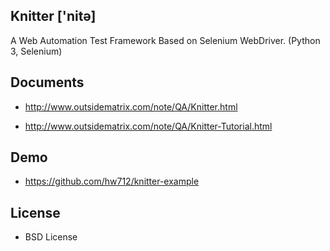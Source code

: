 Knitter ['nitə]
--------------------------------------------

 A Web Automation Test Framework Based on Selenium WebDriver. (Python 3, Selenium) 


Documents
--------------------------------------------

- http://www.outsidematrix.com/note/QA/Knitter.html

- http://www.outsidematrix.com/note/QA/Knitter-Tutorial.html


Demo
--------------------------------------------

- https://github.com/hw712/knitter-example


License
--------------------------------------------

- BSD License








